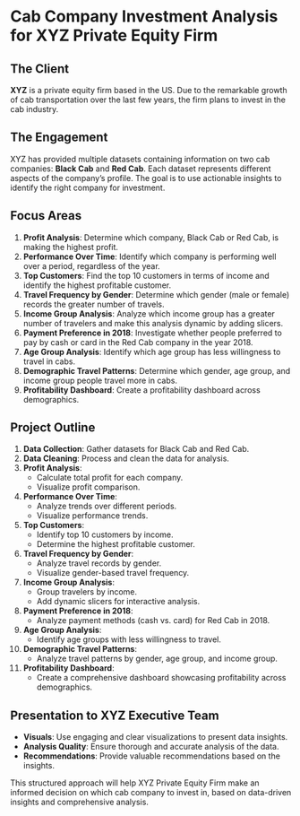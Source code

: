 






# Cab Company Investment Analysis for XYZ Private Equity Firm

## The Client
**XYZ** is a private equity firm based in the US. Due to the remarkable growth of cab transportation over the last few years, the firm plans to invest in the cab industry.

## The Engagement
XYZ has provided multiple datasets containing information on two cab companies: **Black Cab** and **Red Cab**. Each dataset represents different aspects of the company’s profile. The goal is to use actionable insights to identify the right company for investment.

## Focus Areas
1. **Profit Analysis**: Determine which company, Black Cab or Red Cab, is making the highest profit.
2. **Performance Over Time**: Identify which company is performing well over a period, regardless of the year.
3. **Top Customers**: Find the top 10 customers in terms of income and identify the highest profitable customer.
4. **Travel Frequency by Gender**: Determine which gender (male or female) records the greater number of travels.
5. **Income Group Analysis**: Analyze which income group has a greater number of travelers and make this analysis dynamic by adding slicers.
6. **Payment Preference in 2018**: Investigate whether people preferred to pay by cash or card in the Red Cab company in the year 2018.
7. **Age Group Analysis**: Identify which age group has less willingness to travel in cabs.
8. **Demographic Travel Patterns**: Determine which gender, age group, and income group people travel more in cabs.
9. **Profitability Dashboard**: Create a profitability dashboard across demographics.

## Project Outline
1. **Data Collection**: Gather datasets for Black Cab and Red Cab.
2. **Data Cleaning**: Process and clean the data for analysis.
3. **Profit Analysis**:
    - Calculate total profit for each company.
    - Visualize profit comparison.
4. **Performance Over Time**:
    - Analyze trends over different periods.
    - Visualize performance trends.
5. **Top Customers**:
    - Identify top 10 customers by income.
    - Determine the highest profitable customer.
6. **Travel Frequency by Gender**:
    - Analyze travel records by gender.
    - Visualize gender-based travel frequency.
7. **Income Group Analysis**:
    - Group travelers by income.
    - Add dynamic slicers for interactive analysis.
8. **Payment Preference in 2018**:
    - Analyze payment methods (cash vs. card) for Red Cab in 2018.
9. **Age Group Analysis**:
    - Identify age groups with less willingness to travel.
10. **Demographic Travel Patterns**:
    - Analyze travel patterns by gender, age group, and income group.
11. **Profitability Dashboard**:
    - Create a comprehensive dashboard showcasing profitability across demographics.

## Presentation to XYZ Executive Team
- **Visuals**: Use engaging and clear visualizations to present data insights.
- **Analysis Quality**: Ensure thorough and accurate analysis of the data.
- **Recommendations**: Provide valuable recommendations based on the insights.

This structured approach will help XYZ Private Equity Firm make an informed decision on which cab company to invest in, based on data-driven insights and comprehensive analysis.

